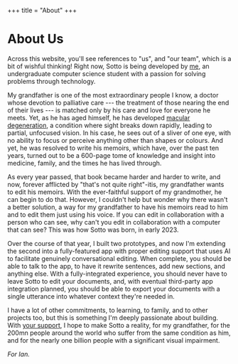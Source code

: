 +++
title = "About"
+++

# About Us

Across this website, you'll see references to "us", and "our team", which is a bit of wishful thinking! Right now, Sotto is being developed by [me](https://github.com/arctic-hen7), an undergraduate computer science student with a passion for solving problems through technology.

My grandfather is one of the most extraordinary people I know, a doctor whose devotion to palliative care --- the treatment of those nearing the end of their lives --- is matched only by his care and love for everyone he meets. Yet, as he has aged himself, he has developed [macular degeneration](https://en.wikipedia.org/wiki/Macular_degeneration), a condition where sight breaks down rapidly, leading to partial, unfocused vision. In his case, he sees out of a sliver of one eye, with no ability to focus or perceive anything other than shapes or colours. And yet, he was resolved to write his memoirs, which have, over the past ten years, turned out to be a 600-page tome of knowledge and insight into medicine, family, and the times he has lived through.

As every year passed, that book became harder and harder to write, and now, forever afflicted by "that's not quite right"-itis, my grandfather wants to edit his memoirs. With the ever-faithful support of my grandmother, he can begin to do that. However, I couldn't help but wonder why there wasn't a better solution, a way for my grandfather to have his memoirs read to him and to edit them just using his voice. If you can edit in collaboration with a person who can see, why can't you edit in collaboration with a computer that can see? This was how Sotto was born, in early 2023.

Over the course of that year, I built two prototypes, and now I'm extending the second into a fully-featured app with proper editing support that uses AI to facilitate genuinely conversational editing. When complete, you should be able to talk to the app, to have it rewrite sentences, add new sections, and anything else. With a fully-integrated experience, you should never have to leave Sotto to edit your documents, and, with eventual third-party app integration planned, you should be able to export your documents with a single utterance into whatever context they're needed in.

I have a lot of other commitments, to learning, to family, and to other projects too, but this is something I'm deeply passionate about building. With [your support](@/_index.md#how-can-i-help), I hope to make Sotto a reality, for my grandfather, for the 200mn people around the world who suffer from the same condition as him, and for the nearly one billion people with a significant visual impairment.

*For Ian.*

